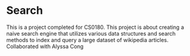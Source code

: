 # Search

This is a project completed for CS0180. This project is about creating a naive search engine that utilizes various data structures and search methods to index and query a large dataset of wikipedia articles. Collaborated with Alyssa Cong
